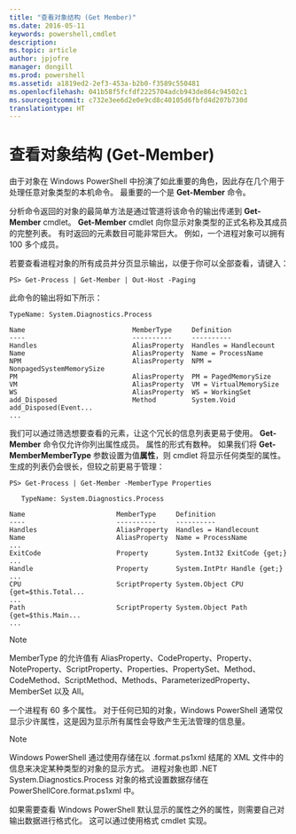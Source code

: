 ```yaml
---
title: "查看对象结构 (Get Member)"
ms.date: 2016-05-11
keywords: powershell,cmdlet
description: 
ms.topic: article
author: jpjofre
manager: dongill
ms.prod: powershell
ms.assetid: a1819ed2-2ef3-453a-b2b0-f3589c550481
ms.openlocfilehash: 041b58f5fcfdf2225704adcb943de864c94502c1
ms.sourcegitcommit: c732e3ee6d2e0e9cd8c40105d6fbfd4d207b730d
translationtype: HT
---
```

# <a name="viewing-object-structure-get-member"></a>查看对象结构 (Get-Member)
由于对象在 Windows PowerShell 中扮演了如此重要的角色，因此存在几个用于处理任意对象类型的本机命令。 最重要的一个是 **Get-Member** 命令。

分析命令返回的对象的最简单方法是通过管道将该命令的输出传递到 **Get-Member** cmdlet。 **Get-Member** cmdlet 向你显示对象类型的正式名称及其成员的完整列表。 有时返回的元素数目可能非常巨大。 例如，一个进程对象可以拥有 100 多个成员。

若要查看进程对象的所有成员并分页显示输出，以便于你可以全部查看，请键入：

```
PS> Get-Process | Get-Member | Out-Host -Paging
```

此命令的输出将如下所示：

```
TypeName: System.Diagnostics.Process

Name                           MemberType     Definition
----                           ----------     ----------
Handles                        AliasProperty  Handles = Handlecount
Name                           AliasProperty  Name = ProcessName
NPM                            AliasProperty  NPM = NonpagedSystemMemorySize
PM                             AliasProperty  PM = PagedMemorySize
VM                             AliasProperty  VM = VirtualMemorySize
WS                             AliasProperty  WS = WorkingSet
add_Disposed                   Method         System.Void add_Disposed(Event...
...
```

我们可以通过筛选想要查看的元素，让这个冗长的信息列表更易于使用。 **Get-Member** 命令仅允许你列出属性成员。 属性的形式有数种。 如果我们将 **Get-MemberMemberType** 参数设置为值**属性**，则 cmdlet 将显示任何类型的属性。 生成的列表仍会很长，但较之前更易于管理：

```
PS> Get-Process | Get-Member -MemberType Properties

   TypeName: System.Diagnostics.Process

Name                       MemberType     Definition
----                       ----------     ----------
Handles                    AliasProperty  Handles = Handlecount
Name                       AliasProperty  Name = ProcessName
...
ExitCode                   Property       System.Int32 ExitCode {get;}
...
Handle                     Property       System.IntPtr Handle {get;}
...
CPU                        ScriptProperty System.Object CPU {get=$this.Total...
...
Path                       ScriptProperty System.Object Path {get=$this.Main...
...
```

> [!NOTE]
> MemberType 的允许值有 AliasProperty、CodeProperty、Property、NoteProperty、ScriptProperty、Properties、PropertySet、Method、CodeMethod、ScriptMethod、Methods、ParameterizedProperty、MemberSet 以及 All。

一个进程有 60 多个属性。 对于任何已知的对象，Windows PowerShell 通常仅显示少许属性，这是因为显示所有属性会导致产生无法管理的信息量。

> [!NOTE]
> Windows PowerShell 通过使用存储在以 .format.ps1xml 结尾的 XML 文件中的信息来决定某种类型的对象的显示方式。 进程对象也即 .NET System.Diagnostics.Process 对象的格式设置数据存储在 PowerShellCore.format.ps1xml 中。

如果需要查看 Windows PowerShell 默认显示的属性之外的属性，则需要自己对输出数据进行格式化。 这可以通过使用格式 cmdlet 实现。

